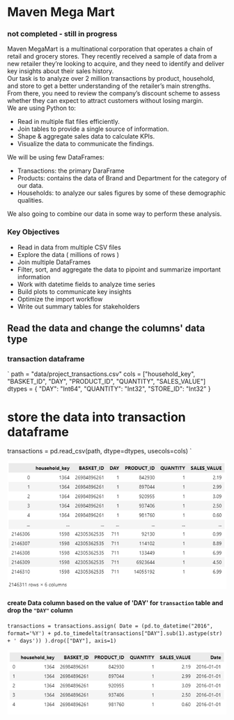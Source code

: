 # Maven Mega Mart

### not completed - still in progress

Maven MegaMart is a multinational corporation that operates a chain of retail and grocery stores. They recently received a sample of data from a new retailer 
they’re looking to acquire, and they need to identify and deliver key insights about their sales history.<br/>
Our task is to analyze over 2 million transactions by product, household, and store to get a better understanding of the retailer’s main strengths. 
From there, you need to review the company’s discount scheme to assess whether they can expect to attract customers without losing margin. <br/>
We are using Python to:
- Read in multiple flat files efficiently.
- Join tables to provide a single source of information.
- Shape & aggregate sales data to calculate KPIs.
- Visualize the data to communicate the findings.

We will be using few DataFrames:
- Transactions: the primary DaraFrame 
- Products: contains the data of Brand and Department for the category of our data.
- Households: to analyze our sales figures by some of these demographic qualities.

We also going to combine our data in some way to perform these analysis.

### Key Objectives
- Read in data from multiple CSV files
- Explore the data ( millions of rows )
- Join multiple DataFrames
- Filter, sort, and aggregate the data to pipoint and summarize important information
- Work with datetime fields to analyze time series
- Build plots to communicate key insights
- Optimize the import workflow
- Write out summary tables for stakeholders


## Read the data and change the columns' data type

### transaction dataframe

`
path = "data/project_transactions.csv"
cols = ["household_key", "BASKET_ID", "DAY", "PRODUCT_ID", "QUANTITY", "SALES_VALUE"]
dtypes = {
    "DAY": "Int64",
    "QUANTITY": "Int32",
    "STORE_ID": "Int32"
}
# store the data into transaction dataframe
transactions = pd.read_csv(path, dtype=dtypes, usecols=cols)
`

![01.png](resources/01.png)

#### create Data column based on the value of 'DAY' for `transaction` table and drop the `"DAY"` column
`
transactions = transactions.assign(
    Date = (pd.to_datetime("2016", format='%Y')
    + pd.to_timedelta(transactions["DAY"].sub(1).astype(str) + ' days'))
).drop(["DAY"], axis=1)
`

![02.png](resources/02.png)
